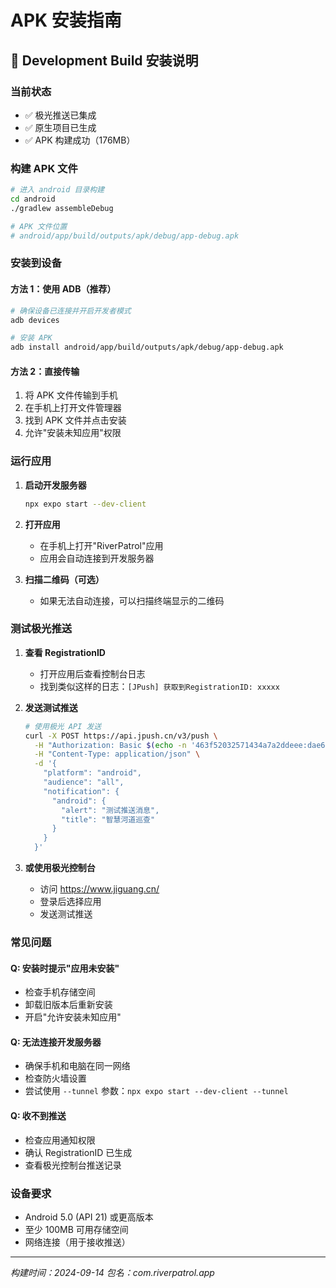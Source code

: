 # APK 安装指南

## 📱 Development Build 安装说明

### 当前状态
- ✅ 极光推送已集成
- ✅ 原生项目已生成
- ✅ APK 构建成功（176MB）

### 构建 APK 文件

```bash
# 进入 android 目录构建
cd android
./gradlew assembleDebug

# APK 文件位置
# android/app/build/outputs/apk/debug/app-debug.apk
```

### 安装到设备

#### 方法 1：使用 ADB（推荐）
```bash
# 确保设备已连接并开启开发者模式
adb devices

# 安装 APK
adb install android/app/build/outputs/apk/debug/app-debug.apk
```

#### 方法 2：直接传输
1. 将 APK 文件传输到手机
2. 在手机上打开文件管理器
3. 找到 APK 文件并点击安装
4. 允许"安装未知应用"权限

### 运行应用

1. **启动开发服务器**
   ```bash
   npx expo start --dev-client
   ```

2. **打开应用**
   - 在手机上打开"RiverPatrol"应用
   - 应用会自动连接到开发服务器

3. **扫描二维码（可选）**
   - 如果无法自动连接，可以扫描终端显示的二维码

### 测试极光推送

1. **查看 RegistrationID**
   - 打开应用后查看控制台日志
   - 找到类似这样的日志：`[JPush] 获取到RegistrationID: xxxxx`

2. **发送测试推送**
   ```bash
   # 使用极光 API 发送
   curl -X POST https://api.jpush.cn/v3/push \
     -H "Authorization: Basic $(echo -n '463f52032571434a7a2ddeee:dae68cd8344bdd329d032915' | base64)" \
     -H "Content-Type: application/json" \
     -d '{
       "platform": "android",
       "audience": "all",
       "notification": {
         "android": {
           "alert": "测试推送消息",
           "title": "智慧河道巡查"
         }
       }
     }'
   ```

3. **或使用极光控制台**
   - 访问 https://www.jiguang.cn/
   - 登录后选择应用
   - 发送测试推送

### 常见问题

#### Q: 安装时提示"应用未安装"
- 检查手机存储空间
- 卸载旧版本后重新安装
- 开启"允许安装未知应用"

#### Q: 无法连接开发服务器
- 确保手机和电脑在同一网络
- 检查防火墙设置
- 尝试使用 `--tunnel` 参数：`npx expo start --dev-client --tunnel`

#### Q: 收不到推送
- 检查应用通知权限
- 确认 RegistrationID 已生成
- 查看极光控制台推送记录

### 设备要求
- Android 5.0 (API 21) 或更高版本
- 至少 100MB 可用存储空间
- 网络连接（用于接收推送）

---

*构建时间：2024-09-14*
*包名：com.riverpatrol.app*